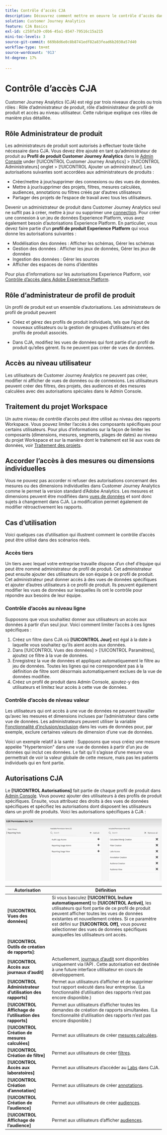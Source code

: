 ```yaml
---
title: Contrôle d’accès CJA
description: Découvrez comment mettre en oeuvre le contrôle d’accès dans CJA.
solution: Customer Journey Analytics
feature: CJA Basics
exl-id: c258fa39-c0b6-45a1-8547-79516c15a215
mini-toc-levels: 3
source-git-commit: 669b8d6e0c8b8741edf82a83fead6b2030a57d40
workflow-type: tm+mt
source-wordcount: '913'
ht-degree: 17%

---
```


# Contrôle d’accès CJA

Customer Journey Analytics (CJA) est régi par trois niveaux d’accès ou trois rôles : Rôle d’administrateur de produit, rôle d’administrateur de profil de produit et accès au niveau utilisateur. Cette rubrique explique ces rôles de manière plus détaillée.

## Rôle Administrateur de produit

Les administrateurs de produit sont autorisés à effectuer toute tâche nécessaire dans CJA. Vous devez être ajouté en tant qu’administrateur de produit au **Profil de produit Customer Journey Analytics** dans le [Admin Console](https://adminconsole.adobe.com/enterprise/) under [!UICONTROL Customer Journey Analytics] > [!UICONTROL Administrateurs] onglet > [!UICONTROL Ajouter un administrateur]. Les autorisations suivantes sont accordées aux administrateurs de produits :

* Créer/mettre à jour/supprimer des connexions ou des vues de données.
* Mettre à jour/supprimer des projets, filtres, mesures calculées, audiences, annotations ou filtres créés par d’autres utilisateurs
* Partager des projets de l’espace de travail avec tous les utilisateurs.

Devenir un administrateur de produit dans Customer Journey Analytics seul ne suffit pas à créer, mettre à jour ou supprimer une [connection](/help/connections/overview.md). Pour créer une connexion à un jeu de données Experience Platform, vous avez également besoin d’autorisations Experience Platform. En particulier, vous devez faire partie d’un **profil de produit Experience Platform** qui vous donne les autorisations suivantes :

* Modélisation des données : Afficher les schémas, Gérer les schémas
* Gestion des données : Afficher les jeux de données, Gérer les jeux de données
* Ingestion des données : Gérer les sources
* Afficher des espaces de noms d’identités

Pour plus d’informations sur les autorisations Experience Platform, voir [Contrôle d’accès dans Adobe Experience Platform](https://experienceleague.adobe.com/docs/experience-platform/access-control/home.html?lang=fr).

## Rôle d’administrateur de profil de produit

Un profil de produit est un ensemble d’autorisations. Les administrateurs de profil de produit peuvent

* Créez et gérez des profils de produit individuels, tels que l’ajout de nouveaux utilisateurs ou la gestion de groupes d’utilisateurs et des profils de produit associés.

* Dans CJA, modifiez les vues de données qui font partie d’un profil de produit qu’elles gèrent. Ils ne peuvent pas créer de vues de données.

## Accès au niveau utilisateur

Les utilisateurs de Customer Journey Analytics ne peuvent pas créer, modifier ni afficher de vues de données ou de connexions. Les utilisateurs peuvent créer des filtres, des projets, des audiences et des mesures calculées avec des autorisations spéciales dans le Admin Console.

## Traitement du projet Workspace

Un autre niveau de contrôle d’accès peut être utilisé au niveau des rapports Workspace. Vous pouvez limiter l’accès à des composants spécifiques pour certains utilisateurs. Pour plus d’informations sur la façon de limiter les composants (dimensions, mesures, segments, plages de dates) au niveau du projet Workspace et sur la manière dont le traitement est lié aux vues de données, voir [Traitement des projets](/help/analysis-workspace/curate-share/curate.md).

## Accorder l’accès à des mesures ou dimensions individuelles

Vous ne pouvez pas accorder ni refuser des autorisations concernant des mesures ou des dimensions individuelles dans Customer Journey Analytics comme le permet la version standard d’Adobe Analytics. Les mesures et dimensions peuvent être modifiées dans [vues de données](/help/data-views/data-views.md) et sont donc sujets à changement dans CJA. La modification permet également de modifier rétroactivement les rapports.

## Cas d’utilisation

Voici quelques cas d’utilisation qui illustrent comment le contrôle d’accès peut être utilisé dans des scénarios réels.

### Accès tiers

Un tiers avec lequel votre entreprise travaille dispose d’un chef d’équipe qui peut être nommé administrateur de profil de produit. Cet administrateur peut ensuite ajouter des utilisateurs de son équipe à ce profil de produit. Cet administrateur peut donner accès à des vues de données spécifiques et ajouter d’autres utilisateurs à ce profil de produit. Ils peuvent également modifier les vues de données sur lesquelles ils ont le contrôle pour répondre aux besoins de leur équipe.

### Contrôle d’accès au niveau ligne

Supposons que vous souhaitiez donner aux utilisateurs un accès aux données à partir d’un seul jour. Voici comment limiter l’accès à ces lignes spécifiques :

1. Créez un filtre dans CJA où **[!UICONTROL Jour]** est égal à la date à laquelle vous souhaitez qu’ils aient accès aux données.
1. Dans [!UICONTROL Vues des données] > [!UICONTROL Paramètres], ajoutez ce filtre à la vue de données.
1. Enregistrez la vue de données et appliquez automatiquement le filtre au jeu de données. Toutes les lignes qui ne correspondent pas à la définition de filtre sont désormais automatiquement exclues de la vue de données modifiée.
1. Créez un profil de produit dans Admin Console, ajoutez-y des utilisateurs et limitez leur accès à cette vue de données.

### Contrôle d’accès de niveau valeur

Les utilisateurs qui ont accès à une vue de données ne peuvent travailler qu’avec les mesures et dimensions incluses par l’administrateur dans cette vue de données. Les administrateurs peuvent utiliser la variable [Fonctionnalité d’inclusion/exclusion](/help/data-views/component-settings/include-exclude-values.md) dans les vues de données pour, par exemple, exclure certaines valeurs de dimension d’une vue de données.

Voici un exemple relatif à la santé : Supposons que vous créiez une mesure appelée &quot;Hypertension&quot; dans une vue de données à partir d’un jeu de données qui inclut ces données. Le fait qu’il s’agisse d’une mesure vous permettrait de voir la valeur globale de cette mesure, mais pas les patients individuels qui en font partie.

## Autorisations CJA

Le **[!UICONTROL Autorisations]** fait partie de chaque profil de produit dans [Admin Console](https://adminconsole.adobe.com/enterprise/). Vous pouvez ajouter des utilisateurs à des profils de produit spécifiques. Ensuite, vous attribuez des droits à des vues de données spécifiques et spécifiez les autorisations dont disposent les utilisateurs dans un profil de produits. Voici les autorisations spécifiques à CJA :

![autorisations de la console d’administration](assets/permissions.png)

| Autorisation | Définition |
| --- | --- |
| **[!UICONTROL Vues des données]** | Si vous basculez **[!UICONTROL Inclure automatiquement]** to **[!UICONTROL Activé]**, les utilisateurs qui font partie de ce profil de produit peuvent afficher toutes les vues de données existantes et nouvellement créées. Si ce paramètre est défini sur **[!UICONTROL Off]**, vous pouvez sélectionner des vues de données spécifiques auxquelles les utilisateurs ont accès. |
| **[!UICONTROL Outils de création de rapports]**: |  |
| **[!UICONTROL Accès aux journaux d’audit]** | Actuellement, [journaux d’audit](https://adobe.io/cja-apis/docs/endpoints/auditlogs/) sont disponibles uniquement via l’API . Cette autorisation est destinée à une future interface utilisateur en cours de développement. |
| **[!UICONTROL Administrateur d’utilisation des rapports]** | Permet aux utilisateurs d’afficher et de supprimer tout rapport exécuté dans leur entreprise. (La fonctionnalité d’utilisation des rapports n’est pas encore disponible.) |
| **[!UICONTROL Affichage de l’utilisation des rapports]** | Permet aux utilisateurs d’afficher toutes les demandes de création de rapports simultanées. (La fonctionnalité d’utilisation des rapports n’est pas encore disponible.) |
| **[!UICONTROL Création de mesures calculées]** | Permet aux utilisateurs de créer [mesures calculées](/help/components/calc-metrics/calc-metr-overview.md). |
| **[!UICONTROL Création de filtre]** | Permet aux utilisateurs de créer [filtres](/help/components/filters/filters-overview.md). |
| **[!UICONTROL Accès aux laboratoires]** | Permet aux utilisateurs d’accéder au [Labs](/help/labs/labs.md) dans CJA. |
| **[!UICONTROL Création d’annotation]** | Permet aux utilisateurs de créer [annotations](/help/components/annotations/overview.md). |
| **[!UICONTROL Création de lʼaudience]** | Permet aux utilisateurs de créer [audiences](/help/components/audiences/audiences-overview.md). |
| **[!UICONTROL Affichage de lʼaudience]** | Permet aux utilisateurs d’afficher [audiences](/help/components/audiences/audiences-overview.md). |
